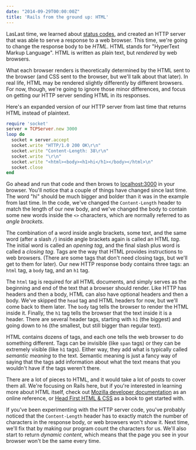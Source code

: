```yaml
---
date: "2014-09-29T00:00:00Z"
title: 'Rails from the ground up: HTML'
---
```


LasLast time, we learned about [status codes](/2014/07/22/rails-from-the-ground-up-headers--status-codes/), and created an HTTP server that was able to serve a response to a web browser. This time, we're going to change the response body to be _HTML_. HTML stands for "HyperText Markup Language". HTML is written as plain text, but _rendered_ by web browsers.

What each browser renders is theoretically determined by the HTML sent to the browser (and CSS sent to the browser, but we'll talk about that later). In real life, HTML may be rendered slightly differently by different browsers. For now, though, we're going to ignore those minor differences, and focus on getting our HTTP server sending HTML in its responses.

Here's an expanded version of our HTTP server from last time that returns HTML instead of plaintext.

```ruby
require 'socket'
server = TCPServer.new 3000
loop do
  socket = server.accept
  socket.write "HTTP/1.0 200 OK\r\n"
  socket.write "Content-Length: 38\r\n"
  socket.write "\r\n"
  socket.write "<html><body><h1>hi</h1></body></html>\n"
  socket.close
end
```

Go ahead and run that code and then brows to [localhost:3000](http://localhost:3000) in your browser. You'll notice that a couple of things have changed since last time. The word "hi" should be much bigger and bolder than it was in the example from last time. In the code, we've changed the `Content-Length` header to match the length of our new body, and we've changed the body to contain some new words inside the `<>` characters, which are normally referred to as _angle brackets_.

The combination of a word inside angle brackets, some text, and the same word (after a slash `/`) inside angle brackets again is called an HTML _tag_. The initial word is called an _opening tag_, and the final slash plus word is called a _closing tag_. Tags are the way that HTML provides instructions to web browsers. (There are some tags that don't need closing tags, but we'll get to them for later). Our new HTTP response body contains three tags: an `html` tag, a `body` tag, and an `h1` tag.

The `html` tag is required for all HTML documents, and simply serves as the beginning and end of the text that a browser should render. Like HTTP has headers and then a body, HTML can also have optional headers and then a body. We've skipped the `head` tag and HTML headers for now, but we'll come back to them later. The `body` tag tells the browser to render the HTML inside it. Finally, the `h1` tag tells the browser that the text inside it is a header. There are several header tags, starting with `h1` (the biggest) and going  down to `h6` (the smallest, but still bigger than regular text).

HTML contains dozens of tags, and each one tells the web browser to do something different. Tags can be invisible (like `span` tags) or they can be extremely visible (like `h1` tags). Either way, they add what is typically called _semantic meaning_ to the text. Semantic meaning is just a fancy way of saying that the tags add information about what the text means that you wouldn't have if the tags weren't there.

There are a lot of pieces to HTML, and it would take a lot of posts to cover them all. We're focusing on Rails here, but if you're interested in learning more about HTML itself, check out [Mozilla developer documentation](https://developer.mozilla.org/en-US/docs/Web/HTML) as an online reference, or [Head First HTML & CSS](http://www.amazon.com/gp/product/0596159900/?tag=indirect0b-20) as a book to get started with.

If you've been experimenting with the HTTP server code, you've probably noticed that the `Content-Length` header has to exactly match the number of characters in the response body, or web browsers won't show it. Next time, we'll fix that by making our program count the characters for us. We'll also start to return _dynamic content_, which means that the page you see in your browser won't be the same every time.

